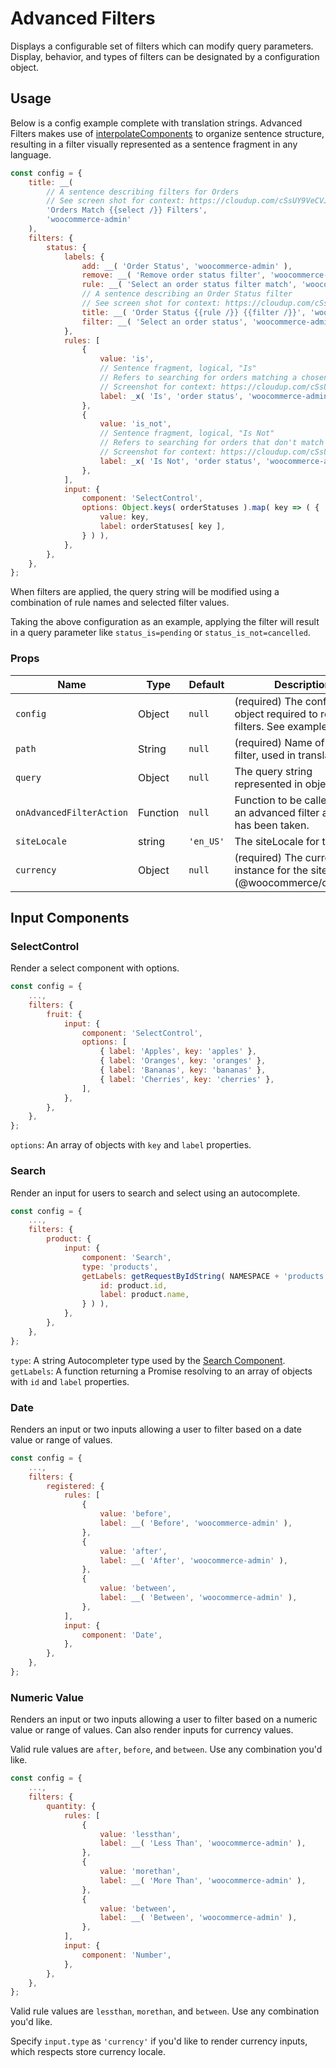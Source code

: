 Advanced Filters
===

Displays a configurable set of filters which can modify query parameters. Display, behavior, and types of filters can be designated by a configuration object.

## Usage

Below is a config example complete with translation strings. Advanced Filters makes use of [interpolateComponents](https://github.com/Automattic/interpolate-components#readme) to organize sentence structure, resulting in a filter visually represented as a sentence fragment in any language.

```js
const config = {
	title: __(
		// A sentence describing filters for Orders
		// See screen shot for context: https://cloudup.com/cSsUY9VeCVJ
		'Orders Match {{select /}} Filters',
		'woocommerce-admin'
	),
	filters: {
		status: {
			labels: {
				add: __( 'Order Status', 'woocommerce-admin' ),
				remove: __( 'Remove order status filter', 'woocommerce-admin' ),
				rule: __( 'Select an order status filter match', 'woocommerce-admin' ),
				// A sentence describing an Order Status filter
				// See screen shot for context: https://cloudup.com/cSsUY9VeCVJ
				title: __( 'Order Status {{rule /}} {{filter /}}', 'woocommerce-admin' ),
				filter: __( 'Select an order status', 'woocommerce-admin' ),
			},
			rules: [
				{
					value: 'is',
					// Sentence fragment, logical, "Is"
					// Refers to searching for orders matching a chosen order status
					// Screenshot for context: https://cloudup.com/cSsUY9VeCVJ
					label: _x( 'Is', 'order status', 'woocommerce-admin' ),
				},
				{
					value: 'is_not',
					// Sentence fragment, logical, "Is Not"
					// Refers to searching for orders that don't match a chosen order status
					// Screenshot for context: https://cloudup.com/cSsUY9VeCVJ
					label: _x( 'Is Not', 'order status', 'woocommerce-admin' ),
				},
			],
			input: {
				component: 'SelectControl',
				options: Object.keys( orderStatuses ).map( key => ( {
					value: key,
					label: orderStatuses[ key ],
				} ) ),
			},
		},
	},
};
```

When filters are applied, the query string will be modified using a combination of rule names and selected filter values.

Taking the above configuration as an example, applying the filter will result in a query parameter like `status_is=pending` or `status_is_not=cancelled`.

### Props

Name | Type | Default | Description
--- | --- | --- | ---
`config` | Object | `null` | (required) The configuration object required to render filters. See example above.
`path` | String | `null` | (required) Name of this filter, used in translations.
`query` | Object | `null` | The query string represented in object form.
`onAdvancedFilterAction` | Function | `null` | Function to be called after an advanced filter action has been taken.
`siteLocale` | string | `'en_US'` | The siteLocale for the site.
`currency` | Object | `null` | (required) The currency instance for the site (@woocommerce/currency).


## Input Components


### SelectControl

Render a select component with options.

```js
const config = {
	...,
	filters: {
		fruit: {
			input: {
				component: 'SelectControl',
				options: [
					{ label: 'Apples', key: 'apples' },
					{ label: 'Oranges', key: 'oranges' },
					{ label: 'Bananas', key: 'bananas' },
					{ label: 'Cherries', key: 'cherries' },
				],
			},
		},
	},
};
```

`options`: An array of objects with `key` and `label` properties.


### Search

Render an input for users to search and select using an autocomplete.

```js
const config = {
	...,
	filters: {
		product: {
			input: {
				component: 'Search',
				type: 'products',
				getLabels: getRequestByIdString( NAMESPACE + 'products', product => ( {
					id: product.id,
					label: product.name,
				} ) ),
			},
		},
	},
};
```

`type`: A string Autocompleter type used by the [Search Component](https://github.com/woocommerce/woocommerce-admin/tree/master/packages/components/src/search).
`getLabels`: A function returning a Promise resolving to an array of objects with `id` and `label` properties.


### Date

Renders an input or two inputs allowing a user to filter based on a date value or range of values.

```js
const config = {
	...,
	filters: {
		registered: {
			rules: [
				{
					value: 'before',
					label: __( 'Before', 'woocommerce-admin' ),
				},
				{
					value: 'after',
					label: __( 'After', 'woocommerce-admin' ),
				},
				{
					value: 'between',
					label: __( 'Between', 'woocommerce-admin' ),
				},
			],
			input: {
				component: 'Date',
			},
		},
	},
};
```


### Numeric Value

Renders an input or two inputs allowing a user to filter based on a numeric value or range of values. Can also render inputs for currency values.

Valid rule values are `after`, `before`, and `between`. Use any combination you'd like.

```js
const config = {
	...,
	filters: {
		quantity: {
			rules: [
				{
					value: 'lessthan',
					label: __( 'Less Than', 'woocommerce-admin' ),
				},
				{
					value: 'morethan',
					label: __( 'More Than', 'woocommerce-admin' ),
				},
				{
					value: 'between',
					label: __( 'Between', 'woocommerce-admin' ),
				},
			],
			input: {
				component: 'Number',
			},
		},
	},
};
```

Valid rule values are `lessthan`, `morethan`, and `between`. Use any combination you'd like.

Specify `input.type` as `'currency'` if you'd like to render currency inputs, which respects store currency locale.
